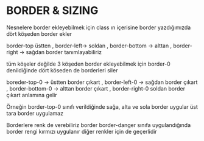 <h1> BORDER & SIZING </h1> 

<p> Nesnelere border ekleyebilmek için class ın içerisine border yazdığımızda dört köşeden border ekler </p>
<p> border-top üstten , border-left-> soldan , border-bottom -> alttan , border-right -> sağdan border tanımlayabiliriz </p> 
<p> tüm köşeler değilde 3 köşeden border ekleyebilmek için border-0 denildiğinde dört köseden de borderleri siler </p>
<p> boreder-top-0 -> üstten border çıkart , border-left-0 -> sağdan border çıkart , border-bottom-0 -> alttan border çıkart , border-right-0 soldan border çıkart anlamına gelir</p>
<p> Örneğin border-top-0 sınıfı verildiğinde sağa, alta ve sola border uygular üst tara border uygulamaz</p>
<p>Borderlere renk de verebiliriz border border-danger sınıfa uygulandığında border rengi kırmızı uygulanır diğer renkler için de geçerlidir</p> 

<p></p>
